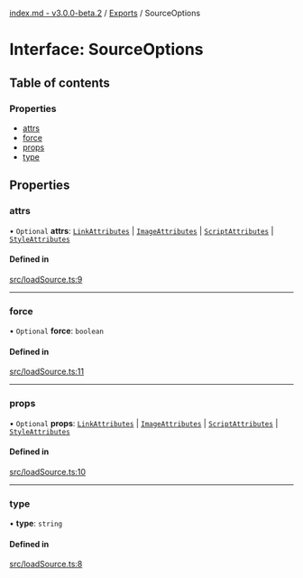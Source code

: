 [index.md - v3.0.0-beta.2](../README.md) / [Exports](../modules.md) / SourceOptions

# Interface: SourceOptions

## Table of contents

### Properties

- [attrs](SourceOptions.md#attrs)
- [force](SourceOptions.md#force)
- [props](SourceOptions.md#props)
- [type](SourceOptions.md#type)

## Properties

### attrs

• `Optional` **attrs**: [`LinkAttributes`](../modules.md#linkattributes) \| [`ImageAttributes`](../modules.md#imageattributes) \| [`ScriptAttributes`](../modules.md#scriptattributes) \| [`StyleAttributes`](../modules.md#styleattributes)

#### Defined in

[src/loadSource.ts:9](https://github.com/saqqdy/js-cool/blob/e760bb1/src/loadSource.ts#L9)

---

### force

• `Optional` **force**: `boolean`

#### Defined in

[src/loadSource.ts:11](https://github.com/saqqdy/js-cool/blob/e760bb1/src/loadSource.ts#L11)

---

### props

• `Optional` **props**: [`LinkAttributes`](../modules.md#linkattributes) \| [`ImageAttributes`](../modules.md#imageattributes) \| [`ScriptAttributes`](../modules.md#scriptattributes) \| [`StyleAttributes`](../modules.md#styleattributes)

#### Defined in

[src/loadSource.ts:10](https://github.com/saqqdy/js-cool/blob/e760bb1/src/loadSource.ts#L10)

---

### type

• **type**: `string`

#### Defined in

[src/loadSource.ts:8](https://github.com/saqqdy/js-cool/blob/e760bb1/src/loadSource.ts#L8)
